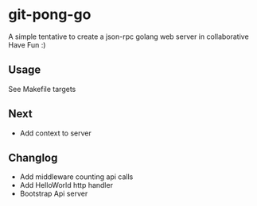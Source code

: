 # git-pong-go

A simple tentative to create a json-rpc  golang web server in collaborative
Have Fun :)

## Usage

See Makefile targets

## Next

- Add context to server

## Changlog

- Add middleware counting api calls
- Add HelloWorld http handler
- Bootstrap Api server
